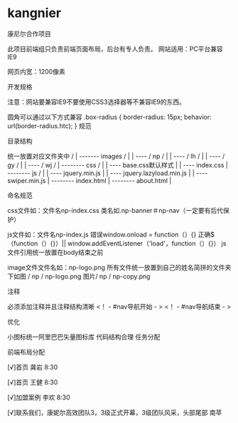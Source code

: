 # kangnier
康尼尔合作项目

此项目前端组只负责前端页面布局，后台有专人负责。
网站适用：PC平台兼容IE9

网页内宽：1200像素

开发规格

注意：网站要兼容IE9不要使用CSS3选择器等不兼容IE9的东西。

圆角可以通过以下方式兼容
.box-radius {
  border-radius: 15px;
  behavior: url(border-radius.htc);
}
规范

目录结构

统一放置对应文件夹中
/ 
| ------- images / 
| | ---- / np / 
| | ---- / lh / 
| | ---- / gy / 
| | ---- / wj / 
| -------- css / 
| | ---- base.css默认样式
| | ---- index.css
| -------- js / 
| | ---- jquery.min.js 
| | ---- jquery.lazyload.min.js 
| | ---- swiper.min.js 
| -------- index.html 
| -------- about.html 
| 


命名规范

css文件如：文件名np-index.css 
类名如.np-banner＃np-nav（一定要有后代保护）

js文件如：文件名np-index.js 
错误window.onload = function（）{} 
正确$（function（）{}）|| window.addEventListener（'load'，function（）{}）
js文件引用统一放置在body结束之前

image文件文件名如：np-logo.png 
所有文件统一放置到自己的姓名简拼的文件夹下如图
/ np / np-logo.png 
图片/ np / np-copy.png

注释

必须添加注释并且注释结构清晰
<！ - #nav导航开始 - > 
<！ - #nav导航结束 - >

优化

小图标统一阿里巴巴矢量图标库
代码结构合理
任务分配

前端布局分配

[√]首页 龚岩 8:30 

[√]首页  王健 8:30 

[√]加盟案例  李欢   8:30 

[√]联系我们，康妮尔高效团队3，3级正式开幕，3级团队风采，头部尾部   南苹



